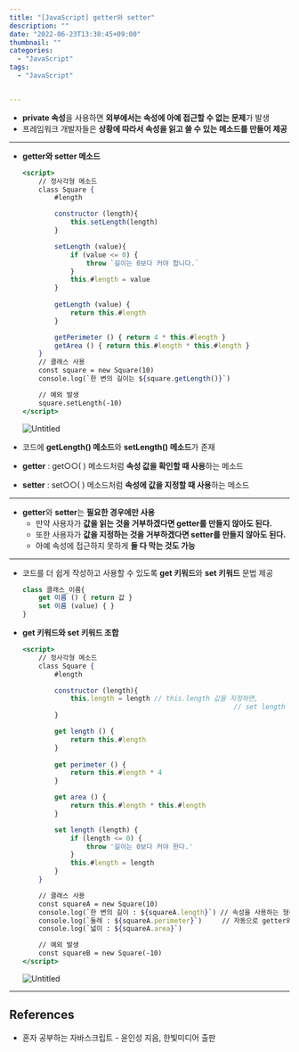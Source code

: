 ```yaml
---
title: "[JavaScript] getter와 setter"
description: ""
date: "2022-06-23T13:30:45+09:00"
thumbnail: ""
categories:
  - "JavaScript"
tags:
  - "JavaScript"


---
```

<!--more-->

- **private 속성**을 사용하면 **외부에서는 속성에 아예 접근할 수 없는 문제**가 발생
- 프레임워크 개발자들은 **상황에 따라서 속성을 읽고 쓸 수 있는 메소드를 만들어 제공**

---

- **getter와 setter 메소드**
    
    ```jsx
    <script>
    	// 정사각형 메소드
    	class Square {
    		#length
    
    		constructor (length){
    			this.setLength(length)
    		}
    
    		setLength (value){
    			if (value <= 0) {
    				throw `길이는 0보다 커야 합니다.`
    			}
    			this.#length = value
    		}
    		
    		getLength (value) {
    			return this.#length
    		}
    
    		getPerimeter () { return 4 * this.#length }
    		getArea () { return this.#length * this.#length }
    	}
    	// 클래스 사용
    	const square = new Square(10)
    	console.log(`한 변의 길이는 ${square.getLength()}`)
    
    	// 예외 발생
    	square.setLength(-10)
    </script>
    ```
    
    ![Untitled](/images/lang_javascript/study_2/JavaScript_getter와_setter/Untitled.png)
    
- 코드에 **getLength() 메소드**와 **setLength() 메소드**가 존재
- **getter** : get○○( ) 메소드처럼 **속성 값을 확인할 때 사용**하는 메소드
- **setter** : set○○( ) 메소드처럼 **속성에 값을 지정할 때 사용**하는 메소드

---

- **getter**와 **setter**는 **필요한 경우에만 사용**
    - 만약 사용자가 **값을 읽는 것을 거부하겠다면 getter를 만들지 않아도 된다.**
    - 또한 사용자가 **값을 지정하는 것을 거부하겠다면 setter를 만들지 않아도 된다.**
    - 아예 속성에 접근하지 못하게 **둘 다 막는 것도 가능**

---

- 코드를 더 쉽게 작성하고 사용할 수 있도록 **get 키워드**와 **set 키워드** 문법 제공
    
    ```jsx
    class 클래스_이름{
    	get 이름 () { return 값 }
    	set 이름 (value) { }
    }
    ```
    
- **get 키워드와 set 키워드 조합**
    
    ```jsx
    <script>
    	// 정사각형 메소드
    	class Square {
    		#length
    
    		constructor (length){
    			this.length = length // this.length 값을 지정하면,
    													 // set length (length) 메소드 부분이 호출 
    		}
    
    		get length () {
    			return this.#length
    		}
    		
    		get perimeter () {
    			return this.#length * 4
    		}
    
    		get area () {
    			return this.#length * this.#length
    		}
    
    		set length (length) {
    			if (length <= 0) {
    				throw '길이는 0보다 커야 한다.'
    			}
    			this.#length = length
    		}
    	}
    
    	// 클래스 사용
    	const squareA = new Square(10)
    	console.log(`한 변의 길이 : ${squareA.length}`) // 속성을 사용하는 형태로 사용하면,
    	console.log(`둘레 : ${squareA.perimeter}`)     // 자동으로 getter와 setter가 호출
    	console.log(`넓이 : ${squareA.area}`)
    
    	// 예외 발생
    	const squareB = new Square(-10)
    </script>
    ```
    
    ![Untitled](/images/lang_javascript/study_2/JavaScript_getter와_setter/Untitled%201.png)
    

---

## References

- 혼자 공부하는 자바스크립트 - 윤인성 지음, 한빛미디어 출판